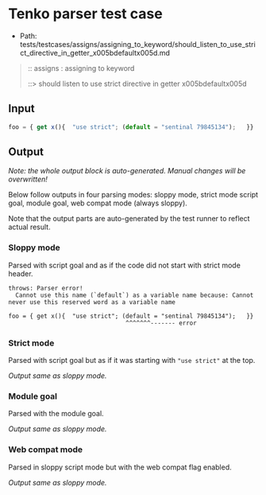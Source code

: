 # Tenko parser test case

- Path: tests/testcases/assigns/assigning_to_keyword/should_listen_to_use_strict_directive_in_getter_x005bdefaultx005d.md

> :: assigns : assigning to keyword
>
> ::> should listen to use strict directive in getter x005bdefaultx005d

## Input

`````js
foo = { get x(){  "use strict"; (default = "sentinal 79845134");   }}
`````

## Output

_Note: the whole output block is auto-generated. Manual changes will be overwritten!_

Below follow outputs in four parsing modes: sloppy mode, strict mode script goal, module goal, web compat mode (always sloppy).

Note that the output parts are auto-generated by the test runner to reflect actual result.

### Sloppy mode

Parsed with script goal and as if the code did not start with strict mode header.

`````
throws: Parser error!
  Cannot use this name (`default`) as a variable name because: Cannot never use this reserved word as a variable name

foo = { get x(){  "use strict"; (default = "sentinal 79845134");   }}
                                 ^^^^^^^------- error
`````

### Strict mode

Parsed with script goal but as if it was starting with `"use strict"` at the top.

_Output same as sloppy mode._

### Module goal

Parsed with the module goal.

_Output same as sloppy mode._

### Web compat mode

Parsed in sloppy script mode but with the web compat flag enabled.

_Output same as sloppy mode._
